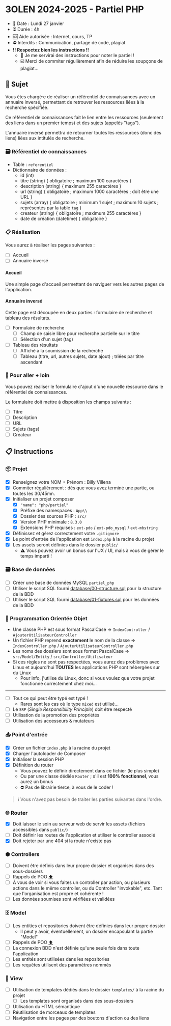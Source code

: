 # 3OLEN 2024-2025 - Partiel PHP

* 📆 Date : Lundi 27 janvier
* ⏳️ Durée : 4h
* 🆘 Aide autorisée : Internet, cours, TP
* ⛔️ Interdits : Communication, partage de code, plagiat
* **‼️ Respectez bien les instructions ‼️**
  - 💯 Je me servirai des instructions pour noter le partiel !
  - ☑️ Merci de commiter régulièrement afin de réduire les soupçons de plagiat...

## 📜 Sujet

Vous êtes chargé·e de réaliser un référentiel de connaissances avec un annuaire inversé, permettant de retrouver les
ressources liées à la recherche spécifiée.

Ce référentiel de connaissances fait le lien entre les ressources (seulement des liens dans un premier temps) et des
sujets (appelés "tags").

L'annuaire inversé permettra de retourner toutes les ressources (donc des liens) liées aux intitulés de recherche.

### 🗃️ Référentiel de connaissances

* Table : `referentiel`
* Dictionnaire de données :
  - id (int)
  - titre (string) { obligatoire ; maximum 100 caractères }
  - description (string) { maximum 255 caractères }
  - url (string) { obligatoire ; maximum 1000 caractères ; doit être une URL }
  - sujets (array<string>) { obligatoire ; minimum 1 sujet ; maximum 10 sujets ; représentés par la table `tag` }
  - createur (string) { obligatoire ; maximum 255 caractères }
  - date de création (datetime) { obligatoire }

### 📋️ Réalisation

Vous aurez à réaliser les pages suivantes :

- [ ] Accueil
- [ ] Annuaire inversé

#### Accueil

Une simple page d'accueil permettant de naviguer vers les autres pages de l'application.

#### Annuaire inversé

Cette page est découpée en deux parties : formulaire de recherche et tableau des résultats.

- [ ] Formulaire de recherche
  - [ ] Champ de saisie libre pour recherche partielle sur le titre
  - [ ] Sélection d'un sujet (tag)
- [ ] Tableau des résultats
  - [ ] Affiché à la soumission de la recherche
  - [ ] Tableau (titre, url, autres sujets, date ajout) ; triées par titre ascendant

### 💯 Pour aller + loin

Vous pouvez réaliser le formulaire d'ajout d'une nouvelle ressource dans le référentiel de connaissances.

Le formulaire doit mettre à disposition les champs suivants :

- [ ] Titre
- [ ] Description
- [ ] URL
- [ ] Sujets (tags)
- [ ] Créateur

## 📋️ Instructions

### 📦️ Projet

- [x] Renseignez votre NOM + Prénom : Billy Villena
- [x] Commiter régulièrement : dès que vous avez terminé une partie, ou toutes les 30/45mn.
- [x] Initialiser un projet composer
  - [x] `"name": "php/partiel"`
  - [x] Préfixe des namespaces : `App\\`
  - [x] Dossier des sources PHP : `src/`
  - [x] Version PHP minimale : `8.3.0`
  - [x] Extensions PHP requises : `ext-pdo` / `ext-pdo_mysql` / `ext-mbstring`
- [x] Définissez et gérez correctement votre `.gitignore`
- [x] Le point d'entrée de l'application est `index.php` à la racine du projet
- [x] Les assets seront définies dans le dossier `public/`
  - ⚠️ Vous pouvez avoir un bonus sur l'UX / UI, mais à vous de gérer le temps imparti !

### 🗃️ Base de données

- [ ] Créer une base de données MySQL `partiel_php`
- [ ] Utiliser le script SQL fourni [database/00-structure.sql](database/00-structure.sql) pour la structure de la BDD
- [ ] Utiliser le script SQL fourni [database/01-fixtures.sql](database/01-fixtures.sql) pour les données de la BDD

### 🔲 Programmation Orientée Objet

- Une classe PHP est sous format PascalCase => `IndexController` / `AjouterUtilisateurController`
- Un fichier PHP reprend **exactement** le nom de la classe => `IndexController.php` / `AjouterUtilisateurController.php`
- Les noms des dossiers sont sous format PascalCase => `src/Model/Entity` / `src/Controller/Utilisateur`
- Si ces règles ne sont pas respectées, vous aurez des problèmes avec Linux et aujourd'hui **TOUTES** les
  applications PHP sont hébergées sur du Linux
  - Pour info, j'utilise du Linux, donc si vous voulez que votre projet fonctionne correctement chez moi...

----------

- [ ] Tout ce qui peut être typé est typé !
  - Rares sont les cas où le type `mixed` est utilisé... 
- [ ] Le `SRP` (_Single Responsibility Principle_) doit être respecté
- [ ] Utilisation de la promotion des propriétés
- [ ] Utilisation des accesseurs & mutateurs

### 📥️ Point d'entrée

- [x] Créer un fichier `index.php` à la racine du projet
- [x] Charger l'autoloader de Composer
- [x] Initialiser la session PHP
- [x] Définition du router
  - Vous pouvez le définir directement dans ce fichier (le plus simple)
  - Ou par une classe dédiée `Router` ; s'il est **100% fonctionnel**, vous aurez un bonus
  - ⛔️ Pas de librairie tierce, à vous de le coder !

> ℹ️ Vous n'avez pas besoin de traiter les parties suivantes dans l'ordre.

### 🌐 Router

- [x] Doit laisser le soin au serveur web de servir les assets (fichiers accessibles dans `public/`)
- [ ] Doit définir les routes de l'application et utiliser le controller associé
- [x] Doit rejeter par une 404 si la route n'existe pas

### ⬢ Controllers

- [ ] Doivent être définis dans leur propre dossier et organisés dans des sous-dossiers
- [ ] Rappels de POO [⬆️](#-programmation-orientée-objet) 
- [ ] À vous de voir si vous faites un controller par action, ou plusieurs actions dans le même controller, ou du
      Controller "invokable", etc. Tant que l'organisation est propre et cohérente !
- [ ] Les données soumises sont vérifiées et validées 

### 🗄️ Model

- [ ] Les entities et repositories doivent être définies dans leur propre dossier
  - Il peut y avoir, éventuellement, un dossier encapsulant la partie "Model"
- [ ] Rappels de POO [⬆️](#-programmation-orientée-objet)
- [ ] La connexion BDD n'est définie qu'une seule fois dans toute l'application
- [ ] Les entités sont utilisées dans les repositories
- [ ] Les requêtes utilisent des paramètres nommés

### 🍱 View

- [ ] Utilisation de templates dédiés dans le dossier `templates/` à la racine du projet
  - [ ] Les templates sont organisés dans des sous-dossiers
- [ ] Utilisation du HTML sémantique
- [ ] Réutilisation de morceaux de templates
- [ ] Navigation entre les pages par des boutons d'action ou des liens
